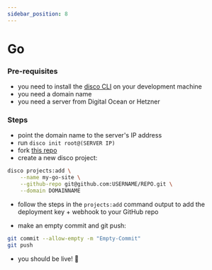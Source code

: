 ```yaml
---
sidebar_position: 8
---
```


# Go

### Pre-requisites

- you need to install the [disco CLI](../installation.md) on your development machine
- you need a domain name
- you need a server from Digital Ocean or Hetzner

### Steps

- point the domain name to the server's IP address
- run `disco init root@(SERVER IP)`
- fork [this repo](https://github.com/letsdiscodev/example-go-site)
- create a new disco project:

```bash
disco projects:add \
    --name my-go-site \
    --github-repo git@github.com:USERNAME/REPO.git \
    --domain DOMAINNAME
```

- follow the steps in the `projects:add` command output to add the deployment key + webhook to your GitHub repo

- make an empty commit and git push:

```bash
git commit --allow-empty -m "Empty-Commit"
git push
```

- you should be live! 🚀


